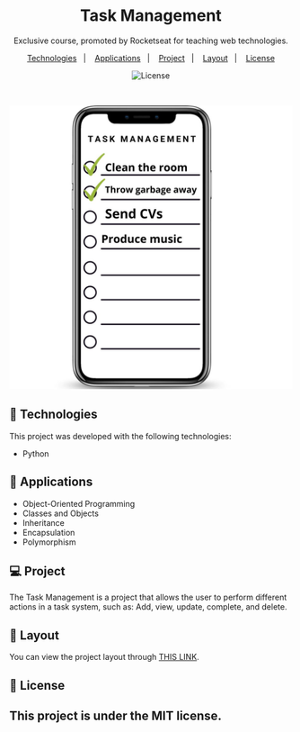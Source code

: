 <h1 align="center"> Task Management </h1>

<p align="center">
Exclusive course, promoted by Rocketseat for teaching web technologies.
</p>

<p align="center">
  <a href="#-tecnologias">Technologies</a>&nbsp;&nbsp;&nbsp;|&nbsp;&nbsp;&nbsp;
  <a href="#-applications">Applications</a>&nbsp;&nbsp;&nbsp;|&nbsp;&nbsp;&nbsp;
  <a href="#-projeto">Project</a>&nbsp;&nbsp;&nbsp;|&nbsp;&nbsp;&nbsp;
  <a href="#-layout">Layout</a>&nbsp;&nbsp;&nbsp;|&nbsp;&nbsp;&nbsp;
  <a href="#memo-licença">License</a>
</p>

<p align="center">
  <img alt="License" src="https://img.shields.io/static/v1?label=license&message=MIT&color=49AA26&labelColor=000000">
</p>

<br>

![ContactList](./assets/Task%20management.jpg)

## 🚀 Technologies

This project was developed with the following technologies:

- Python

## 🔧 Applications

- Object-Oriented Programming
- Classes and Objects
- Inheritance
- Encapsulation
- Polymorphism

## 💻 Project

The Task Management is a project that allows the user to perform different actions in a task system, such as: Add, view, update, complete, and delete.

## 🔖 Layout

You can view the project layout through [THIS LINK](https://github.com/Tavinhoviana/TaskManagement).

## :memo: License

This project is under the MIT license.
---